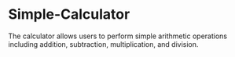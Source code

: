 # Simple-Calculator
The calculator allows users to perform simple arithmetic operations including addition, subtraction, multiplication, and division. 

